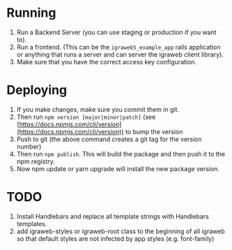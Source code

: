 # Running

1. Run a Backend Server (you can use staging or production if you want to).
2. Run a frontend. (This can be the `igraweb5_example_app` rails application or anything that runs a server and can server the igraweb client library).
3. Make sure that you have the correct access key configuration.

# Deploying

1. If you make changes, make sure you commit them in git.
2. Then run `npm version [major|minor|patch]` (see [https://docs.npmjs.com/cli/version](https://docs.npmjs.com/cli/version)) to bump the version
3. Push to git (the above command creates a git tag for the version number)
4. Then run `npm publish`. This will build the package and then push it to the npm registry.
5. Now npm update or yarn upgrade will install the new package version.

# TODO

1. Install Handlebars and replace all template strings with Handlebars templates.
2. add igraweb-styles or igraweb-root class to the beginning of all igraweb so that default styles are not infected by app styles (e.g. font-family)
